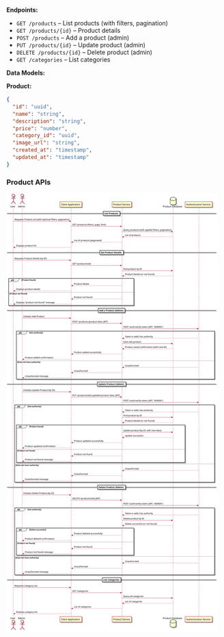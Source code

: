 **Endpoints:**

- `GET /products` – List products (with filters, pagination)
- `GET /products/{id}` – Product details
- `POST /products` – Add a product (admin)
- `PUT /products/{id}` – Update product (admin)
- `DELETE /products/{id}` – Delete product (admin)
- `GET /categories` – List categories

**Data Models:**

**Product:**

```json
{
  "id": "uuid",
  "name": "string",
  "description": "string",
  "price": "number",
  "category_id": "uuid",
  "image_url": "string",
  "created_at": "timestamp",
  "updated_at": "timestamp"
}
```

### Product APIs

![](../images/product-flow.svg)
